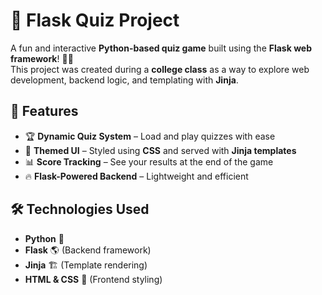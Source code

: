 # 🎉 Flask Quiz Project  

A fun and interactive **Python-based quiz game** built using the **Flask web framework**! 🧠💡  
This project was created during a **college class** as a way to explore web development, backend logic, and templating with **Jinja**.  

## 🚀 Features  

- 🏆 **Dynamic Quiz System** – Load and play quizzes with ease  
- 🎨 **Themed UI** – Styled using **CSS** and served with **Jinja templates**  
- 📊 **Score Tracking** – See your results at the end of the game  
- 🔥 **Flask-Powered Backend** – Lightweight and efficient  

## 🛠️ Technologies Used  

- **Python** 🐍  
- **Flask** 🌎 (Backend framework)  
- **Jinja** 🏗️ (Template rendering)  
- **HTML & CSS** 🎨 (Frontend styling) 
